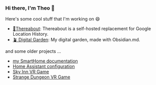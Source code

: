### Hi there, I'm Theo 👋

Here's some cool stuff that I'm working on 😄

- [📍Thereabout](https://github.com/aerobless/thereabout): Thereabout is a self-hosted replacement for Google Location History.
- [🪴 Digital Garden](https://wiki.w1nter.com): My digital garden, made with Obsidian.md.

and some older projects ...
- [my SmartHome documentation](https://aerobless.github.io/SmartHome)
- [Home Assistant configuration](https://github.com/aerobless/home-assistant-configuration)
- [Sky Inn VR Game](https://github.com/aerobless/PeiramaVR)
- [Strange Dungeon VR Game](https://github.com/aerobless/StrangeDungeonVR)

<!--
**aerobless/aerobless** is a ✨ _special_ ✨ repository because its `README.md` (this file) appears on your GitHub profile.

Here are some ideas to get you started:

- 🔭 I’m currently working on ...
- 🌱 I’m currently learning ...
- 👯 I’m looking to collaborate on ...
- 🤔 I’m looking for help with ...
- 💬 Ask me about ...
- 📫 How to reach me: ...
- 😄 Pronouns: ...
- ⚡ Fun fact: ...
-->
